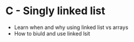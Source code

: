# C - Singly linked list

- Learn when and why using linked list 	vs arrays
- How to biuld and use linked lsit
